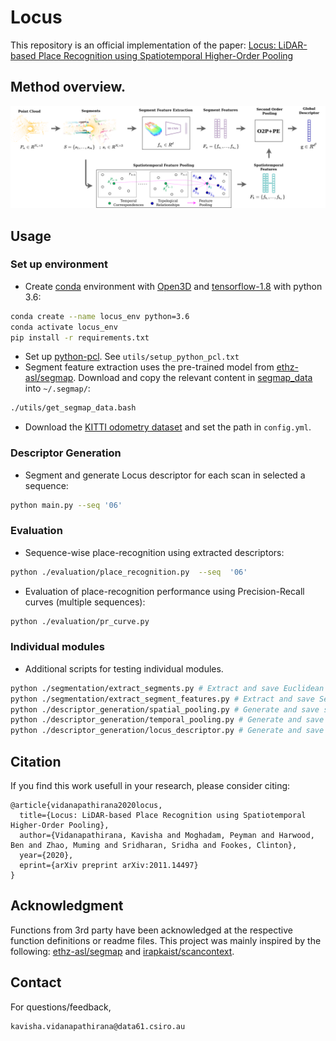 # Locus


This repository is an official implementation of the paper: [Locus: LiDAR-based Place Recognition using Spatiotemporal Higher-Order Pooling](https://arxiv.org/abs/2011.14497)

## Method overview.

![](./utils/docs/pipeline.png)



## Usage

### Set up environment
- Create [conda](https://docs.conda.io/en/latest/) environment with [Open3D](http://www.open3d.org/docs/release/) and [tensorflow-1.8](https://www.tensorflow.org/) with python 3.6:
```bash
conda create --name locus_env python=3.6
conda activate locus_env
pip install -r requirements.txt
```
- Set up [python-pcl](https://github.com/strawlab/python-pcl). See ```utils/setup_python_pcl.txt```
- Segment feature extraction uses the pre-trained model from [ethz-asl/segmap](https://github.com/ethz-asl/segmap). Download and copy the relevant content in [segmap_data](http://robotics.ethz.ch/~asl-datasets/segmap/segmap_data/) into ```~/.segmap/```:
```bash
./utils/get_segmap_data.bash
```
- Download the [KITTI odometry dataset](http://www.cvlibs.net/datasets/kitti/eval_odometry.php) and set the path in ```config.yml```.


### Descriptor Generation
- Segment and generate Locus descriptor for each scan in selected a sequence:
```bash
python main.py --seq '06'
```

### Evaluation
- Sequence-wise place-recognition using extracted descriptors:
```bash
python ./evaluation/place_recognition.py  --seq  '06' 
```
- Evaluation of place-recognition performance using Precision-Recall curves (multiple sequences):  
```bash
python ./evaluation/pr_curve.py 
```

### Individual modules
- Additional scripts for testing individual modules. 
```bash
python ./segmentation/extract_segments.py # Extract and save Euclidean point segments
python ./segmentation/extract_segment_features.py # Extract and save SegMap-CNN features for given segments
python ./descriptor_generation/spatial_pooling.py # Generate and save spatial features for given segments 
python ./descriptor_generation/temporal_pooling.py # Generate and save spatial features for given segments 
python ./descriptor_generation/locus_descriptor.py # Generate and save Locus descriptor for given segments 
```

## Citation

If you find this work usefull in your research, please consider citing:

```
@article{vidanapathirana2020locus,
  title={Locus: LiDAR-based Place Recognition using Spatiotemporal Higher-Order Pooling},
  author={Vidanapathirana, Kavisha and Moghadam, Peyman and Harwood, Ben and Zhao, Muming and Sridharan, Sridha and Fookes, Clinton},
  year={2020},
  eprint={arXiv preprint arXiv:2011.14497}
}
```

## Acknowledgment
Functions from 3rd party have been acknowledged at the respective function definitions or readme files. This project was mainly inspired by the following: [ethz-asl/segmap](https://github.com/ethz-asl/segmap) and [irapkaist/scancontext](https://github.com/irapkaist/scancontext).

## Contact
For questions/feedback, 
 ```
 kavisha.vidanapathirana@data61.csiro.au
 ```

